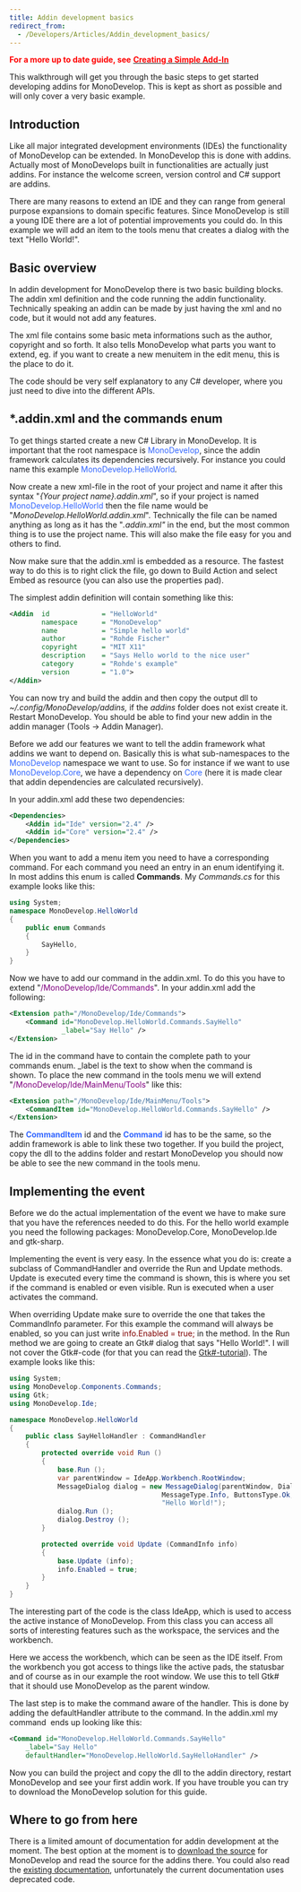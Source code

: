 ```yaml
---
title: Addin development basics
redirect_from:
  - /Developers/Articles/Addin_development_basics/
---
```


<span style="color:#ff0000;">**For a more up to date guide, see** </span>**[<span style="color:#ff0000;">Creating a Simple Add-In</span>](/developers/articles/creating-a-simple-add-in/ "Developers/Articles/Creating a Simple Add-in")**

This walkthrough will get you through the basic steps to get started developing addins for MonoDevelop. This is kept as short as possible and will only cover a very basic example.

Introduction
------------

Like all major integrated development environments (IDEs) the functionality of MonoDevelop can be extended. In MonoDevelop this is done with addins. Actually most of MonoDevelops built in functionalities are actually just addins. For instance the welcome screen, version control and C# support are addins.

There are many reasons to extend an IDE and they can range from general purpose expansions to domain specific features. Since MonoDevelop is still a young IDE there are a lot of potential improvements you could do. In this example we will add an item to the tools menu that creates a dialog with the text "Hello World!".

Basic overview
--------------

In addin development for MonoDevelop there is two basic building blocks. The addin xml definition and the code running the addin functionality. Technically speaking an addin can be made by just having the xml and no code, but it would not add any features.

The xml file contains some basic meta informations such as the author, copyright and so forth. It also tells MonoDevelop what parts you want to extend, eg. if you want to create a new menuitem in the edit menu, this is the place to do it.

The code should be very self explanatory to any C# developer, where you just need to dive into the different APIs.

\*.addin.xml and the commands enum
----------------------------------

To get things started create a new C# Library in MonoDevelop. It is important that the root namespace is <span style="color: rgb(51, 102, 255); ">MonoDevelop</span>, since the addin framework calculates its dependencies recursively. For instance you could name this example <span style="color: rgb(51, 102, 255); ">MonoDevelop.HelloWorld</span>*.*

Now create a new xml-file in the root of your project and name it after this syntax "*{Your project name}.addin.xml*", so if your project is named<span style="color: rgb(51, 102, 255); "> MonoDevelop.HelloWorld</span> then the file name would be "*MonoDevelop.HelloWorld.addin.xml*". Technically the file can be named anything as long as it has the "*.addin.xml"* in the end, but the most common thing is to use the project name. This will also make the file easy for you and others to find.

Now make sure that the addin.xml is embedded as a resource. The fastest way to do this is to right click the file, go down to Build Action and select Embed as resource (you can also use the properties pad).

The simplest addin definition will contain something like this:

``` xml
<Addin  id             = "HelloWorld"
        namespace      = "MonoDevelop"
        name           = "Simple hello world"
        author         = "Rohde Fischer"
        copyright      = "MIT X11"
        description    = "Says Hello world to the nice user"
        category       = "Rohde's example"
        version        = "1.0">
</Addin>
```

You can now try and build the addin and then copy the output dll to *~/.config/MonoDevelop/addins,* if the *addins* folder does not exist create it. Restart MonoDevelop. You should be able to find your new addin in the addin manager (Tools -\> Addin Manager).

Before we add our features we want to tell the addin framework what addins we want to depend on. Basically this is what sub-namespaces to the <span style="color: rgb(51, 102, 255); ">MonoDevelop</span> namespace we want to use. So for instance if we want to use <span style="color: rgb(51, 102, 255); ">MonoDevelop.Core</span>, we have a dependency on <span style="color: rgb(51, 102, 255); ">Core<span style="color: rgb(0, 0, 0); "> </span></span>(here it is made clear that addin dependencies are calculated recursively).

In your addin.xml add these two dependencies:

``` xml
<Dependencies>
    <Addin id="Ide" version="2.4" />
    <Addin id="Core" version="2.4" />
</Dependencies>
```

When you want to add a menu item you need to have a corresponding command. For each command you need an entry in an enum identifying it. In most addins this enum is called **Commands**. My *Commands.cs* for this example looks like this:

``` csharp
using System;
namespace MonoDevelop.HelloWorld
{
    public enum Commands
    {
        SayHello,
    }
}
```

Now we have to add our command in the addin.xml. To do this you have to extend "<span style="color: rgb(128, 0, 128); ">/MonoDevelop/Ide/Commands</span>". In your addin.xml add the following:

``` xml
<Extension path="/MonoDevelop/Ide/Commands">
    <Command id="MonoDevelop.HelloWorld.Commands.SayHello"
             _label="Say Hello" />
</Extension>
```

The id in the command have to contain the complete path to your commands enum. \_label is the text to show when the command is shown. To place the new command in the tools menu we will extend "<span style="color: rgb(128, 0, 128); ">/MonoDevelop/Ide/MainMenu/Tools</span>" like this:

``` xml
<Extension path="/MonoDevelop/Ide/MainMenu/Tools">
    <CommandItem id="MonoDevelop.HelloWorld.Commands.SayHello" />
</Extension>
```

The **<span style="color: rgb(51, 102, 255); ">CommandItem</span>** id and the <span style="color: rgb(51, 102, 255); ">**Command**</span> id has to be the same, so the addin framework is able to link these two together. If you build the project, copy the dll to the addins folder and restart MonoDevelop you should now be able to see the new command in the tools menu.

Implementing the event
----------------------

Before we do the actual implementation of the event we have to make sure that you have the references needed to do this. For the hello world example you need the following packages: MonoDevelop.Core, MonoDevelop.Ide and gtk-sharp.

Implementing the event is very easy. In the essence what you do is: create a subclass of CommandHandler and override the Run and Update methods. Update is executed every time the command is shown, this is where you set if the command is enabled or even visible. Run is executed when a user activates the command.

When overriding Update make sure to override the one that takes the CommandInfo parameter. For this example the command will always be enabled, so you can just write <span style="color: rgb(128, 0, 0); ">info.Enabled = true;</span> in the method. In the Run method we are going to create an Gtk# dialog that says "Hello World!". I will not cover the Gtk#-code (for that you can read the [Gtk#-tutorial](http://zetcode.com/tutorials/gtksharptutorial/ "http://zetcode.com/tutorials/gtksharptutorial/")). The example looks like this:

``` csharp
using System;
using MonoDevelop.Components.Commands;
using Gtk;
using MonoDevelop.Ide;

namespace MonoDevelop.HelloWorld
{
    public class SayHelloHandler : CommandHandler
    {
        protected override void Run ()
        {
            base.Run ();
            var parentWindow = IdeApp.Workbench.RootWindow;
            MessageDialog dialog = new MessageDialog(parentWindow, DialogFlags.DestroyWithParent,
                                      MessageType.Info, ButtonsType.Ok,
                                      "Hello World!");
            dialog.Run ();
            dialog.Destroy ();
        }

        protected override void Update (CommandInfo info)
        {
            base.Update (info);
            info.Enabled = true;
        }
    }
}
```

The interesting part of the code is the class IdeApp, which is used to access the active instance of MonoDevelop. From this class you can access all sorts of interesting features such as the workspace, the services and the workbench.

Here we access the workbench, which can be seen as the IDE itself. From the workbench you got access to things like the active pads, the statusbar and of course as in our example the root window. We use this to tell Gtk# that it should use MonoDevelop as the parent window.

The last step is to make the command aware of the handler. This is done by adding the defaultHandler attribute to the command. In the addin.xml my command  ends up looking like this:

``` xml
<Command id="MonoDevelop.HelloWorld.Commands.SayHello"
    _label="Say Hello"
    defaultHandler="MonoDevelop.HelloWorld.SayHelloHandler" />
```

Now you can build the project and copy the dll to the addin directory, restart MonoDevelop and see your first addin work. If you have trouble you can try to download the MonoDevelop solution for this guide.

Where to go from here
---------------------

There is a limited amount of documentation for addin development at the moment. The best option at the moment is to [download the source](/download/ "Download") for MonoDevelop and read the source for the addins there. You could also read the [existing documentation](/developers/articles/ "Developers/Articles"), unfortunately the current documentation uses deprecated code.
